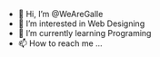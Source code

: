 - 👋 Hi, I’m @WeAreGalle
- 👀 I’m interested in Web Designing
- 🌱 I’m currently learning Programing
- 📫 How to reach me ...

<!---
WeAreGalle/WeAreGalle is a ✨ special ✨ repository because its `README.md` (this file) appears on your GitHub profile.
You can click the Preview link to take a look at your changes.
--->
